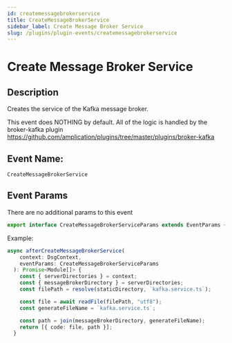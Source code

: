 ```yaml
---
id: createmessagebrokerservice
title: CreateMessageBrokerService
sidebar_label: Create Message Broker Service
slug: /plugins/plugin-events/createmessagebrokerservice
---
```

# Create Message Broker Service

## Description

Creates the service of the Kafka message broker. 

This event does NOTHING by default. All of the logic is handled by the broker-kafka plugin https://github.com/amplication/plugins/tree/master/plugins/broker-kafka

## Event Name:
`CreateMessageBrokerService`

## Event Params
There are no additional params to this event
```ts
export interface CreateMessageBrokerServiceParams extends EventParams {}
```

Example:
```ts
async afterCreateMessageBrokerService(
    context: DsgContext,
    eventParams: CreateMessageBrokerServiceParams
  ): Promise<Module[]> {
    const { serverDirectories } = context;
    const { messageBrokerDirectory } = serverDirectories;
    const filePath = resolve(staticDirectory, `kafka.service.ts`);

    const file = await readFile(filePath, "utf8");
    const generateFileName = `kafka.service.ts`;

    const path = join(messageBrokerDirectory, generateFileName);
    return [{ code: file, path }];
  }
```

